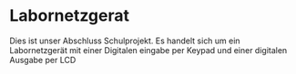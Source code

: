 # Labornetzgerat
Dies ist unser Abschluss Schulprojekt. Es handelt sich um ein Labornetzgerät mit einer Digitalen eingabe per Keypad und einer digitalen Ausgabe per LCD 

